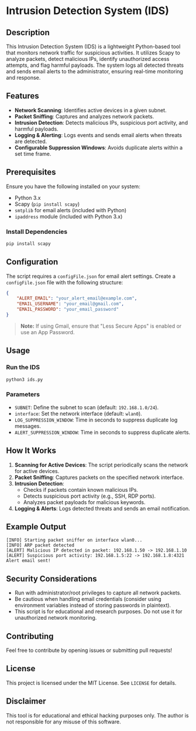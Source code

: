# Intrusion Detection System (IDS)

## Description
This Intrusion Detection System (IDS) is a lightweight Python-based tool that monitors network traffic for suspicious activities. It utilizes Scapy to analyze packets, detect malicious IPs, identify unauthorized access attempts, and flag harmful payloads. The system logs all detected threats and sends email alerts to the administrator, ensuring real-time monitoring and response.

## Features
- **Network Scanning**: Identifies active devices in a given subnet.
- **Packet Sniffing**: Captures and analyzes network packets.
- **Intrusion Detection**: Detects malicious IPs, suspicious port activity, and harmful payloads.
- **Logging & Alerting**: Logs events and sends email alerts when threats are detected.
- **Configurable Suppression Windows**: Avoids duplicate alerts within a set time frame.

## Prerequisites
Ensure you have the following installed on your system:
- Python 3.x
- Scapy (`pip install scapy`)
- `smtplib` for email alerts (included with Python)
- `ipaddress` module (included with Python 3.x)

### Install Dependencies
```bash
pip install scapy
```

## Configuration
The script requires a `configFile.json` for email alert settings. Create a `configFile.json` file with the following structure:

```json
{
    "ALERT_EMAIL": "your_alert_email@example.com",
    "EMAIL_USERNAME": "your_email@gmail.com",
    "EMAIL_PASSWORD": "your_email_password"
}
```

> **Note:** If using Gmail, ensure that "Less Secure Apps" is enabled or use an App Password.

## Usage
### Run the IDS
```bash
python3 ids.py
```

### Parameters
- `SUBNET`: Define the subnet to scan (default: `192.168.1.0/24`).
- `interface`: Set the network interface (default: `wlan0`).
- `LOG_SUPPRESSION_WINDOW`: Time in seconds to suppress duplicate log messages.
- `ALERT_SUPPRESSION_WINDOW`: Time in seconds to suppress duplicate alerts.

## How It Works
1. **Scanning for Active Devices**: The script periodically scans the network for active devices.
2. **Packet Sniffing**: Captures packets on the specified network interface.
3. **Intrusion Detection**:
   - Checks if packets contain known malicious IPs.
   - Detects suspicious port activity (e.g., SSH, RDP ports).
   - Analyzes packet payloads for malicious keywords.
4. **Logging & Alerts**: Logs detected threats and sends an email notification.

## Example Output
```
[INFO] Starting packet sniffer on interface wlan0...
[INFO] ARP packet detected
[ALERT] Malicious IP detected in packet: 192.168.1.50 -> 192.168.1.10
[ALERT] Suspicious port activity: 192.168.1.5:22 -> 192.168.1.8:4321
Alert email sent!
```

## Security Considerations
- Run with administrator/root privileges to capture all network packets.
- Be cautious when handling email credentials (consider using environment variables instead of storing passwords in plaintext).
- This script is for educational and research purposes. Do not use it for unauthorized network monitoring.

## Contributing
Feel free to contribute by opening issues or submitting pull requests!

## License
This project is licensed under the MIT License. See `LICENSE` for details.

## Disclaimer
This tool is for educational and ethical hacking purposes only. The author is not responsible for any misuse of this software.
